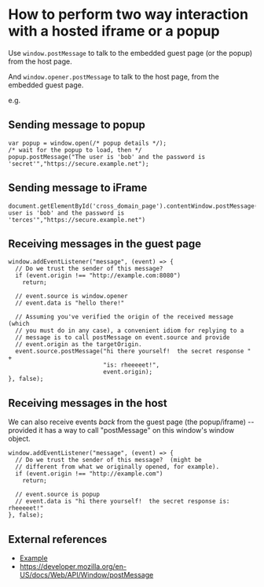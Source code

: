 ﻿# How to perform two way interaction with a hosted iframe or a popup


Use `window.postMessage` to talk to the embedded guest page (or the popup) from the host page.


And `window.opener.postMessage` to talk to the host page, from the embedded guest page.

e.g.

## Sending message to popup

	var popup = window.open(/* popup details */);
	/* wait for the popup to load, then */
	popup.postMessage("The user is 'bob' and the password is 'secret'","https://secure.example.net");


## Sending message to iFrame

	document.getElementById('cross_domain_page').contentWindow.postMessage("The user is 'bob' and the password is 'terces'","https://secure.example.net")


## Receiving messages in the guest page

	window.addEventListener("message", (event) => {
	  // Do we trust the sender of this message?
	  if (event.origin !== "http://example.com:8080")
		return;

	  // event.source is window.opener
	  // event.data is "hello there!"

	  // Assuming you've verified the origin of the received message (which
	  // you must do in any case), a convenient idiom for replying to a
	  // message is to call postMessage on event.source and provide
	  // event.origin as the targetOrigin.
	  event.source.postMessage("hi there yourself!  the secret response " +
							   "is: rheeeeet!",
							   event.origin);
	}, false);

## Receiving messages in the host

We can also receive events *back* from the guest page (the popup/iframe) -- provided it has a way to call "postMessage" on this window's window object.


	window.addEventListener("message", (event) => {
	  // Do we trust the sender of this message?  (might be
	  // different from what we originally opened, for example).
	  if (event.origin !== "http://example.com")
		return;

	  // event.source is popup
	  // event.data is "hi there yourself!  the secret response is: rheeeeet!"
	}, false);




## External references

- [Example](https://developer.mozilla.org/en-US/docs/Web/API/Window/postMessage#example)
- https://developer.mozilla.org/en-US/docs/Web/API/Window/postMessage